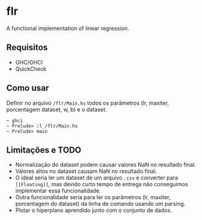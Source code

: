 # flr
A functional implementation of linear regression.

## Requisitos
- GHC/GHCI
- QuickCheck

## Como usar
Definir no arquivo `/flr/Main.hs` todos os parâmetros (lr, maxiter, porcentagem dataset, w, b) e o dataset.
```
~ ghci
~ Prelude> :l /flr/Main.hs
~ Prelude> main
```

## Limitações e TODO
* Normalização do dataset podem causar valores NaN no resultado final.
* Valores altos no dataset causam NaN no resultado final.
* O ideal seria ler um dataset de um arquivo `.csv` e converter para `[[Floating]]`,
  mas devido curto tempo de entrega não conseguimos implementar essa funcionalidade.
* Outra funcionalidade seria para ler os parâmetros (lr, maxiter, porcentagem do dataset)
  da linha de comando usando um parsing.
* Plotar o hiperplano aprendido junto com o conjunto de dados.
